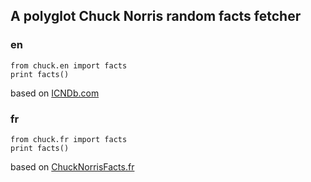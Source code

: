 ## A polyglot Chuck Norris random facts fetcher

### en

```
from chuck.en import facts
print facts()
```

based on [ICNDb.com](http://www.icndb.com)

### fr

```
from chuck.fr import facts
print facts()
```

based on [ChuckNorrisFacts.fr](http://www.chucknorrisfacts.fr)
